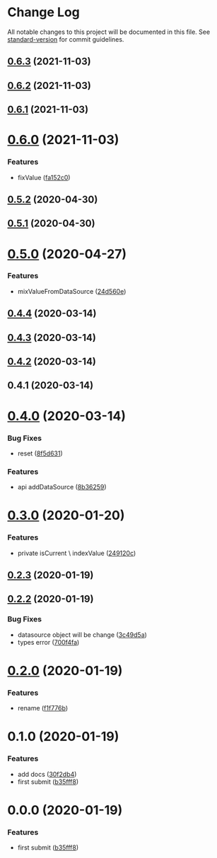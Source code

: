 # Change Log

All notable changes to this project will be documented in this file. See [standard-version](https://github.com/conventional-changelog/standard-version) for commit guidelines.

<a name="0.6.3"></a>
## [0.6.3](https://github.com/jincdream/selector/compare/v0.6.2...v0.6.3) (2021-11-03)



<a name="0.6.2"></a>
## [0.6.2](https://github.com/jincdream/selector/compare/v0.6.1...v0.6.2) (2021-11-03)



<a name="0.6.1"></a>
## [0.6.1](https://github.com/jincdream/selector/compare/v0.6.0...v0.6.1) (2021-11-03)



<a name="0.6.0"></a>
# [0.6.0](https://github.com/jincdream/selector/compare/v0.5.2...v0.6.0) (2021-11-03)


### Features

* fixValue ([fa152c0](https://github.com/jincdream/selector/commit/fa152c0))



<a name="0.5.2"></a>
## [0.5.2](https://github.com/jincdream/selector/compare/v0.5.1...v0.5.2) (2020-04-30)



<a name="0.5.1"></a>
## [0.5.1](https://github.com/jincdream/selector/compare/v0.5.0...v0.5.1) (2020-04-30)



<a name="0.5.0"></a>
# [0.5.0](https://github.com/jincdream/selector/compare/v0.4.4...v0.5.0) (2020-04-27)


### Features

* mixValueFromDataSource ([24d560e](https://github.com/jincdream/selector/commit/24d560e))



<a name="0.4.4"></a>
## [0.4.4](https://github.com/jincdream/selector/compare/v0.4.3...v0.4.4) (2020-03-14)



<a name="0.4.3"></a>
## [0.4.3](https://github.com/jincdream/selector/compare/v0.4.2...v0.4.3) (2020-03-14)



<a name="0.4.2"></a>
## [0.4.2](https://github.com/jincdream/selector/compare/v0.4.1...v0.4.2) (2020-03-14)



<a name="0.4.1"></a>
## 0.4.1 (2020-03-14)



<a name="0.4.0"></a>
# [0.4.0](https://github.com/jincdream/selector/compare/v0.2.3...v0.4.0) (2020-03-14)


### Bug Fixes

* reset ([8f5d631](https://github.com/jincdream/selector/commit/8f5d631))


### Features

* api addDataSource ([8b36259](https://github.com/jincdream/selector/commit/8b36259))



<a name="0.3.0"></a>
# [0.3.0](https://github.com/jincdream/selector/compare/v0.2.3...v0.3.0) (2020-01-20)


### Features

* private isCurrent \ indexValue ([249120c](https://github.com/jincdream/selector/commit/249120c))



<a name="0.2.3"></a>
## [0.2.3](https://github.com/jincdream/selector/compare/v0.2.2...v0.2.3) (2020-01-19)



<a name="0.2.2"></a>
## [0.2.2](https://github.com/jincdream/selector/compare/v0.2.0...v0.2.2) (2020-01-19)


### Bug Fixes

* datasource object will be change ([3c49d5a](https://github.com/jincdream/selector/commit/3c49d5a))
* types error ([700f4fa](https://github.com/jincdream/selector/commit/700f4fa))



<a name="0.2.0"></a>

# [0.2.0](https://github.com/jincdream/selector/compare/v0.1.0...v0.2.0) (2020-01-19)

### Features

- rename ([f1f776b](https://github.com/jincdream/selector/commit/f1f776b))

<a name="0.1.0"></a>

# 0.1.0 (2020-01-19)

### Features

- add docs ([30f2db4](https://github.com/jincdream/selector/commit/30f2db4))
- first submit ([b35fff8](https://github.com/jincdream/selector/commit/b35fff8))

# 0.0.0 (2020-01-19)

### Features

- first submit ([b35fff8](https://github.com/jincdream/selector/commit/b35fff8))

